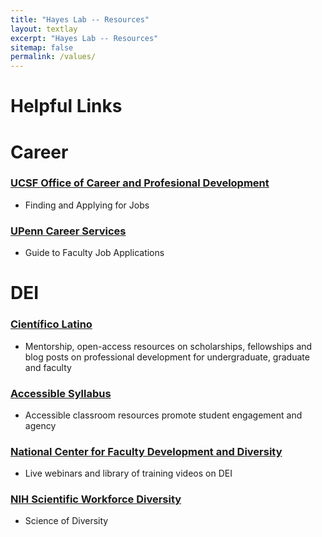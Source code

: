 ```yaml
---
title: "Hayes Lab -- Resources"
layout: textlay
excerpt: "Hayes Lab -- Resources"
sitemap: false
permalink: /values/
---
```


# Helpful Links

# Career
### [UCSF Office of Career and Profesional Development](https://career.ucsf.edu/gsp/finding-applying)
-   Finding and Applying for Jobs

### [UPenn Career Services](https://careerservices.upenn.edu/resources/guide-to-faculty-job-applications/)
-   Guide to Faculty Job Applications


# DEI
### [Científico Latino](https://www.cientificolatino.com )
-   Mentorship, open-access resources on scholarships, fellowships and blog posts on professional development for undergraduate, graduate and faculty

### [Accessible Syllabus](https://www.accessiblesyllabus.com)
-   Accessible classroom resources promote student engagement and agency

### [National Center for Faculty Development and Diversity](https://www.facultydiversity.org/courses)
-    Live webinars and library of training videos on DEI

### [NIH Scientific Workforce Diversity](https://diversity.nih.gov/science-diversity)
-   Science of Diversity
